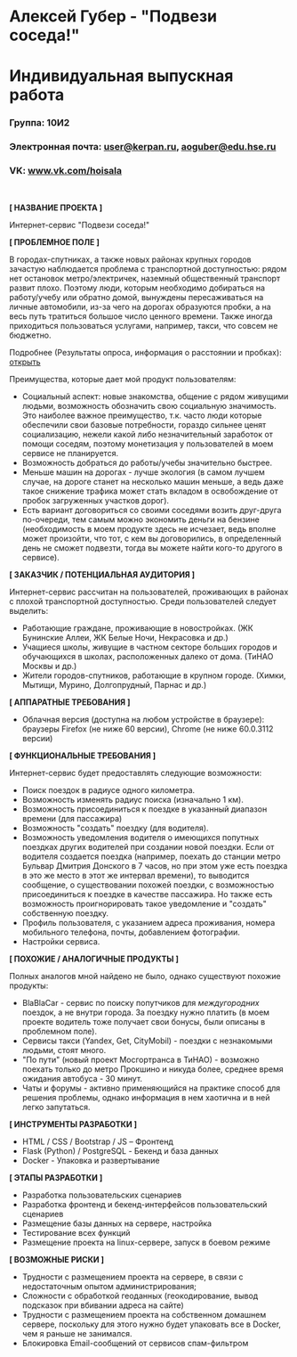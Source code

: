 # Алексей Губер - "Подвези соседа!"
# Индивидуальная выпускная работа


### Группа: 10И2
### Электронная почта: user@kerpan.ru, aoguber@edu.hse.ru
### VK: www.vk.com/hoisala

<br/>

**[ НАЗВАНИЕ ПРОЕКТА ]**

Интернет-сервис "Подвези соседа!"


**[ ПРОБЛЕМНОЕ ПОЛЕ ]**

В городах-спутниках, а также новых районах крупных городов зачастую наблюдается проблема с транспортной доступностью:
рядом нет остановок метро/электричек, наземный общественный транспорт развит плохо. Поэтому люди, которым необходимо добираться на работу/учебу или обратно домой, вынуждены пересаживаться на личные автомобили, из-за чего на дорогах образуются пробки, а на весь путь тратиться большое число ценного времени. Также иногда приходиться пользоваться услугами, например, такси, что совсем не бюджетно. 

Подробнее (Результаты опроса, информация о расстоянии и пробках): [открыть](stat.md)


Преимущества, которые дает мой продукт пользователям:
* Социальный аспект: новые знакомства, общение с рядом живущими людьми, возможность обозначить свою социальную значимость. Это наиболее важное преимущество, т.к. часто люди которые обеспечили свои базовые потребности, гораздо сильнее ценят социализацию, нежели какой либо незначительный заработок от помощи соседям, поэтому монетизация у пользователей в моем сервисе не планируется.
* Возможность добраться до работы/учебы значительно быстрее. 
* Меньше машин на дорогах - лучше экология (в самом лучшем случае, на дороге станет на несколько машин меньше, а ведь даже такое снижение трафика может стать вкладом в освобождение от пробок загруженных участков дорог).
* Есть вариант договориться со своими соседями возить друг-друга по-очереди, тем самым можно экономить деньги на бензине (необходимость в моем продукте здесь не исчезает, ведь вполне может произойти, что тот, с кем вы договорились, в определенный день не сможет подвезти, тогда вы можете найти кого-то другого в сервисе).

**[ ЗАКАЗЧИК / ПОТЕНЦИАЛЬНАЯ АУДИТОРИЯ ]**

Интернет-сервис рассчитан на пользователей, проживающих в районах с плохой транспортной доступностью.
Среди пользователей следует выделить:

* Работающие граждане, проживающие в новостройках. (ЖК Бунинские Аллеи, ЖК Белые Ночи, Некрасовка и др.)
* Учащиеся школы, живущие в частном секторе больших городов и обучающихся в школах, расположенных далеко от дома. (ТиНАО Москвы и др.)
* Жители городов-спутников, работающие в крупном городе. (Химки, Мытищи, Мурино, Долгопрудный, Парнас и др.)

**[ АППАРАТНЫЕ ТРЕБОВАНИЯ ]** 

* Облачная версия (доступна на любом устройстве в браузере): браузеры Firefox (не ниже 60 версии), Chrome (не ниже 60.0.3112 версии)


**[ ФУНКЦИОНАЛЬНЫЕ ТРЕБОВАНИЯ ]**

Интернет-сервис будет предоставлять следующие возможности:
* Поиск поездок в радиусе одного километра.
* Возможность изменять радиус поиска (изначально 1 км).
* Возможность присоединиться к поездке в указанный диапазон времени (для пассажира)
* Возможность "создать" поездку (для водителя).
* Возможность уведомления водителя о имеющихся попутных поездках других водителей при создании новой поездки. Если от водителя создается поездка (например, поехать до станции метро Бульвар Дмитрия Донского в 7 часов, но при этом уже есть поездка в это же место в этот же интервал времени), то выводится сообщение, о существовании похожей поездки, с возможностью присоединиться к поездке в качестве пассажира. Но также есть возможность проигнорировать такое уведомление и "создать" собственную поездку.
* Профиль пользователя, с указанием адреса проживания, номера мобильного телефона, почты, добавлением фотографии.
* Настройки сервиса.

**[ ПОХОЖИЕ / АНАЛОГИЧНЫЕ ПРОДУКТЫ ]**

Полных аналогов мной найдено не было, однако существуют похожие продукты:
* BlaBlaCar - сервис по поиску попутчиков для <i>междугородних</i> поездок, а не внутри города. За поездку нужно платить (в моем проекте водитель тоже получает свои бонусы, были описаны в проблемном поле).
* Сервисы такси (Yandex, Get, CityMobil) - поездки с незнакомыми людьми, стоят много.
* "По пути" (новый проект Мосгортранса в ТиНАО) - возможно поехать только до метро Прокшино и никуда более, среднее время ожидания автобуса - 30 минут.
* Чаты и форумы - активно применяющийся на практике способ для решения проблемы, однако информация в нем хаотична и в ней легко запутаться.

**[ ИНСТРУМЕНТЫ РАЗРАБОТКИ ]**

*   HTML / CSS / Bootstrap / JS – Фронтенд
*   Flask (Python) / PostgreSQL - Бекенд и база данных
*   Docker - Упаковка и развертывание

**[ ЭТАПЫ РАЗРАБОТКИ ]**

*   Разработка пользовательских сценариев
*   Разработка фронтенд и бекенд-интерфейсов пользовательский сценариев
*   Размещение базы данных на сервере, настройка
*   Тестирование всех функций
*   Размещение проекта на linux-сервере, запуск в боевом режиме


**[ ВОЗМОЖНЫЕ РИСКИ ]**

* Трудности с размещением проекта на сервере, в связи с недостаточным опытом администрирования;
* Сложности с обработкой геоданных (геокодирование, вывод подсказок при вбивании адреса на сайте)
* Трудности с размещением проекта на собственном домашнем сервере, поскольку для этого нужно будет упаковать все в Docker, чем я раньше не занимался.
* Блокировка Email-сообщений от сервисов спам-фильтром
 